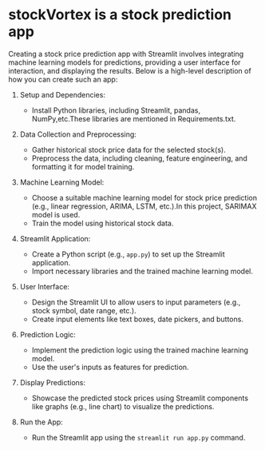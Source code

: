 # stockVortex is a stock prediction app
Creating a stock price prediction app with Streamlit involves integrating machine learning models for predictions,
providing a user interface for interaction, and displaying the results. Below is a high-level description of how you can create such an app:

1. Setup and Dependencies:
   - Install Python libraries, including Streamlit, pandas, NumPy,etc.These libraries are mentioned in Requirements.txt.

2. Data Collection and Preprocessing:
   - Gather historical stock price data for the selected stock(s).
   - Preprocess the data, including cleaning, feature engineering, and formatting it for model training.

3. Machine Learning Model:
   - Choose a suitable machine learning model for stock price prediction (e.g., linear regression, ARIMA, LSTM, etc.).In this project, SARIMAX model is used.
   - Train the model using historical stock data.

4. Streamlit Application:
   - Create a Python script (e.g., `app.py`) to set up the Streamlit application.
   - Import necessary libraries and the trained machine learning model.

5. User Interface:
   - Design the Streamlit UI to allow users to input parameters (e.g., stock symbol, date range, etc.).
   - Create input elements like text boxes, date pickers, and buttons.
  
6. Prediction Logic:
   - Implement the prediction logic using the trained machine learning model.
   - Use the user's inputs as features for prediction.

7. Display Predictions:
   - Showcase the predicted stock prices using Streamlit components like graphs (e.g., line chart) to visualize the predictions.

8. Run the App:
   - Run the Streamlit app using the `streamlit run app.py` command.


